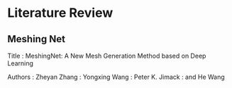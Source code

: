 # Literature Review

## Meshing Net

Title
: MeshingNet: A New Mesh Generation Method based on Deep Learning

Authors
: Zheyan Zhang
: Yongxing Wang
: Peter K. Jimack
: and He Wang
